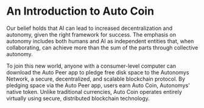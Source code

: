# An Introduction to Auto Coin

Our belief holds that AI can lead to increased decentralization and autonomy, given the right framework for success. The emphasis on autonomy includes both humans and AI as independent entities that, when collaborating, can achieve more than the sum of the parts through collective autonomy.

To join this new world, anyone with a consumer-level computer can download the Auto Peer app to pledge free disk space to the Autonomys Network, a secure, decentralized, and scalable blockchain protocol. By pledging space via the Auto Peer app, users earn Auto Coin, Autonomys' native token. Unlike traditional currencies, Auto Coin operates entirely virtually using secure, distributed blockchain technology.

